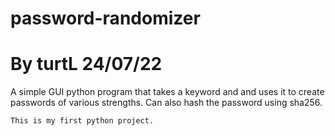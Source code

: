 # password-randomizer

# By turtL    24/07/22

A simple GUI python program that takes a keyword and and uses it to create passwords of various strengths. Can also hash the password using sha256.

``
This is my first python project.
``
